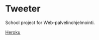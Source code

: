 # Tweeter

School project for Web-palvelinohjelmointi.

[Heroku](https://serene-cove-90561.herokuapp.com/)
